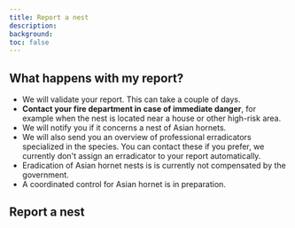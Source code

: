 ```yaml
---
title: Report a nest
description:
background:
toc: false
---
```


## What happens with my report?

- We will validate your report. This can take a couple of days.
- **Contact your fire department in case of immediate danger**, for example when the nest is located near a house or other high-risk area.
- We will notify you if it concerns a nest of Asian hornets.
- We will also send you an overview of professional erradicators specialized in the species. You can contact these if you prefer, we currently don't assign an erradicator to your report automatically.
- Eradication of Asian hornet nests is is currently not compensated by the government.
- A coordinated control for Asian hornet is in preparation.

## Report a nest

<form action="" method="POST" id="nest-report-form" class="needs-validation" enctype="multipart/form-data" novalidate></form>

<script type="text/javascript" src="https://maps.googleapis.com/maps/api/js?sensor=false&key=AIzaSyAC8CPgw0vcpkW8J6Etd3q0pn9cnmb1c7g"></script>
<script src="/assets/js/iasset.js"></script>
